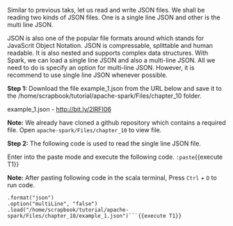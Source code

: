 


Similar to previous taks, let us read and write JSON files. We shall be reading two kinds of JSON files. One is a single line JSON and other is the multi line JSON.

JSON is also one of the popular file formats around which stands for JavaScrit Object Notation. JSON is compressable, splittable and human readable. It is also nested and supports complex data structures. With Spark, we can load a single line JSON and also a multi-line JSON. All we need to do is specify an option for multi-line JSON. However, it is recommend to use single line JSON whenever possible.

**Step 1:** Download the file example_1.json from the URL below and save it to the /home/scrapbook/tutorial/apache-spark/Files/chapter_10 folder.

example_1.json - http://bit.ly/2lRFI06

**Note:** We already have cloned a github repository which contains a required file. Open `apache-spark/Files/chapter_10` to view file.


**Step 2:** The following code is used to read the single line JSON file.

Enter into the paste mode and execute the following code.
`:paste`{{execute T1}}

**Note:** After pasting following code in the scala terminal, Press  `Ctrl` + `D` to run code.

```val jsonData = spark.read
.format("json")
.option("multiLine", "false")
.load("/home/scrapbook/tutorial/apache-spark/Files/chapter_10/example_1.json")```{{execute T1}}

